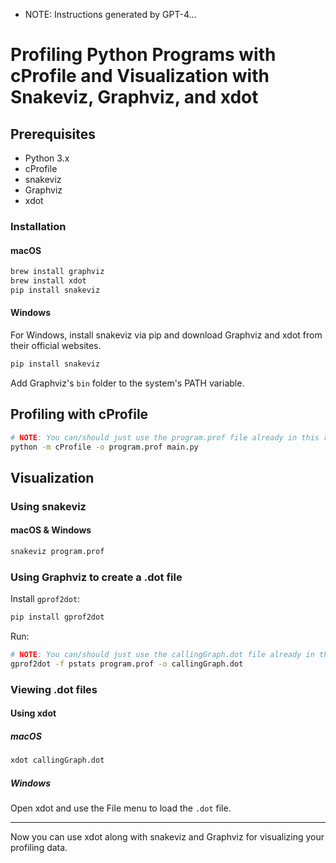 - NOTE: Instructions generated by GPT-4...

# Profiling Python Programs with cProfile and Visualization with Snakeviz, Graphviz, and xdot

## Prerequisites

- Python 3.x
- cProfile
- snakeviz
- Graphviz
- xdot

### Installation

#### macOS

```bash
brew install graphviz
brew install xdot
pip install snakeviz
```

#### Windows

For Windows, install snakeviz via pip and download Graphviz and xdot from their official websites.

```bash
pip install snakeviz
```

Add Graphviz's `bin` folder to the system's PATH variable.

## Profiling with cProfile

```bash
# NOTE: You can/should just use the program.prof file already in this repo. But if you want to create a new one, here's how:
python -m cProfile -o program.prof main.py
```

## Visualization

### Using snakeviz

#### macOS & Windows

```bash
snakeviz program.prof
```

### Using Graphviz to create a .dot file

Install `gprof2dot`:

```bash
pip install gprof2dot
```

Run:

```bash
# NOTE: You can/should just use the callingGraph.dot file already in this repo. But if you want to create a new one, here's how:
gprof2dot -f pstats program.prof -o callingGraph.dot
```

### Viewing .dot files

#### Using xdot

##### macOS

```bash
xdot callingGraph.dot
```

##### Windows

Open xdot and use the File menu to load the `.dot` file.

---

Now you can use xdot along with snakeviz and Graphviz for visualizing your profiling data.